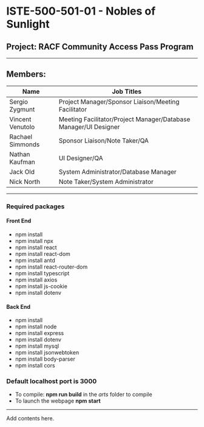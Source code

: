 # ISTE-500-501-01 - Nobles of Sunlight

## Project: RACF Community Access Pass Program

---

## Members:
| Name             | Job Titles                                                       |
| ---------------- | ---------------------------------------------------------------- |
| Sergio Zygmunt   | Project Manager/Sponsor Liaison/Meeting Facilitator              |
| Vincent Venutolo | Meeting Facilitator/Project Manager/Database Manager/UI Designer |
| Rachael Simmonds | Sponsor Liaison/Note Taker/QA                                    |
| Nathan Kaufman   | UI Designer/QA                                                   |
| Jack Old         | System Administrator/Database Manager                            |
| Nick North       | Note Taker/System Administrator                                  |

---

### Required packages
#### Front End
- npm install
- npm install npx
- npm install react
- npm install react-dom
- npm install antd
- npm install react-router-dom
- npm install typescript
- npm install axios
- npm install js-cookie
- npm install dotenv
#### Back End
- npm install
- npm install node 
- npm install express
- npm install dotenv
- npm install mysql
- npm install jsonwebtoken
- npm install body-parser
- npm install cors

### Default localhost port is 3000
- To compile: **npm run build** in the *arts* folder to compile
- To launch the webpage **npm start** 

---

Add contents here.
